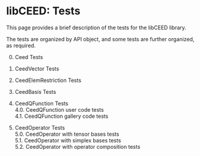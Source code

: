# libCEED: Tests

This page provides a brief description of the tests for the libCEED library.

The tests are organized by API object, and some tests are further organized,
as required.

0. Ceed Tests

1. CeedVector Tests

2. CeedElemRestriction Tests

3. CeedBasis Tests

4. CeedQFunction Tests  
    4.0. CeedQFunction user code tests  
    4.1. CeedQFunction gallery code tests

5. CeedOperator Tests  
    5.0. CeedOperator with tensor bases tests  
    5.1. CeedOperator with simplex bases tests  
    5.2. CeedOperator with operator composition tests
